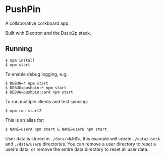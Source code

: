 # PushPin

A collaborative corkboard app.

Built with Electron and the Dat p2p stack.

## Running

```console
$ npm install
$ npm start
```

To enable debug logging, e.g.:

```console
$ DEBUG=* npm start
$ DEBUG=pushpin:* npm start
$ DEBUG=pushpin:card npm start
```

To run multiple clients and test syncing:

```console
$ npm run start2
```

This is an alias for:

```console
$ NAME=userA npm start & NAME=userB npm start
```

User data is stored in `./data/<NAME>`, this example will create `./data/userA` and `./data/userB` directories. You can remove a user directory to reset a user's data, or remove the entire data directory to reset all user data.

